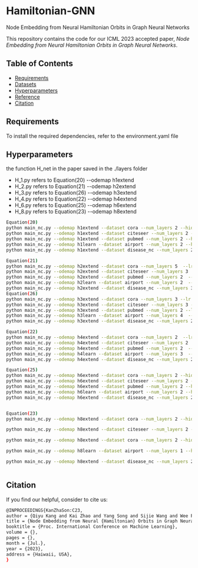 # Hamiltonian-GNN
Node Embedding from Neural Hamiltonian Orbits in Graph Neural Networks

This repository contains the code for our ICML 2023 accepted paper, *Node Embedding from Neural Hamiltonian Orbits in Graph Neural Networks*.
## Table of Contents

- [Requirements](#requirements)
- [Datasets](#datasets)
- [Hyperparameters](#Hyperparameters)
- [Reference](#reference)
- [Citation](#citation)

## Requirements

To install the required dependencies, refer to the environment.yaml file

## Hyperparameters

the function H_net in the paper saved in the ./layers folder 
- H_1.py refers to Equation(20)   --odemap h1extend
- H_2.py refers to Equation(21)	  --odemap h2extend
- H_3.py refers to Equation(26)	  --odemap h3extend
- H_4.py refers to Equation(22)	  --odemap h4extend
- H_6.py refers to Equation(25)	  --odemap h6extend
- H_8.py refers to Equation(23)	  --odemap h8extend

```bash
Equation(20) 
python main_nc.py --odemap h1extend --dataset cora --num_layers 2 --hidden 64 --lr 0.01 --decay 0.001 --dropout 0 --step_size 0.5 --act None
python main_nc.py --odemap h1extend --dataset citeseer --num_layers 2 --hidden 64 --lr 0.01 --decay 0.001 --dropout 0 --step_size 0.2 --act None
python main_nc.py --odemap h1extend --dataset pubmed --num_layers 2 --hidden 128 --lr 0.01 --decay 0.001 --dropout 0 --step_size 1.0 --act relu
python main_nc.py --odemap h1learn --dataset airport --num_layers 2 --hidden 128 --lr 0.001 --decay 0.0001 --dropout 0 --step_size 1.0 --act relu
python main_nc.py --odemap h1extend --dataset disease_nc --num_layers 2 --hidden 128 --lr 0.01 --decay 0.0001 --dropout 0.1 --step_size 1.0 --act None --patience 600 --epoch 2000 --vt fc --odemethod euler --seed 1234

Equation(21)	 
python main_nc.py --odemap h2extend --dataset cora --num_layers 5  --lr 0.01 --decay 0.001 --dropout 0 --step_size 0.5 --act relu --hidden 128
python main_nc.py --odemap h2extend --dataset citeseer --num_layers 3  --lr 0.001 --decay 0.01 --dropout 0 --step_size 1.0 --act None --hidden 128
python main_nc.py --odemap h2extend --dataset pubmed --num_layers 2  --lr 0.001 --decay 0.001 --dropout 0 --step_size 1.0 --act relu --hidden 128
python main_nc.py --odemap h2learn --dataset airport --num_layers 2  --lr 0.01 --decay 0.0001 --dropout 0 --step_size 1.0 --act None --hidden 128 --patience 500
python main_nc.py --odemap h2extend --dataset disease_nc --num_layers 3  --lr 0.01 --decay 0.0001 --dropout 0.2 --step_size 1.0 --act None --hidden 128 --patience 500
Equation(26)
python main_nc.py --odemap h3extend --dataset cora --num_layers 3 --lr 0.001 --decay 0.01 --dropout 0 --step_size 0.2 --act None --hidden 128 --kdim 6
python main_nc.py --odemap h3extend --dataset citeseer --num_layers 3 --lr 0.001 --decay 0.01 --dropout 0 --step_size 0.2 --act None --hidden 128 
python main_nc.py --odemap h3extend --dataset pubmed --num_layers 2 --lr 0.01 --decay 0.001 --dropout 0 --step_size 0.5 --act relu --hidden 128 
python main_nc.py --odemap h3learn --dataset airport --num_layers 4  --lr 0.001 --decay 0.0001 --dropout 0 --step_size 1.0 --act None --hidden 128 
python main_nc.py --odemap h3extend --dataset disease_nc --num_layers 2  --lr 0.001 --decay 0.001 --dropout 0 --step_size 1.0 --act None --hidden 128 --patience 500

Equation(22)
python main_nc.py --odemap h4extend --dataset cora --num_layers 2  --lr 0.01 --decay 0.001 --dropout 0 --step_size 1.0 --act relu --hidden 64
python main_nc.py --odemap h4extend --dataset citeseer --num_layers 2  --lr 0.01 --decay 0.001 --dropout 0 --step_size 0.2 --act None --hidden 128
python main_nc.py --odemap h4extend --dataset pubmed --num_layers 2  --lr 0.001 --decay 0.001 --dropout 0 --step_size 0.5 --act None --hidden 128
python main_nc.py --odemap h4learn --dataset airport --num_layers 3  --lr 0.001 --decay 0.0001 --dropout 0 --step_size 0.5 --act relu --hidden 128
python main_nc.py --odemap h4extend --dataset disease_nc --num_layers 2  --lr 0.01 --decay 0.0001 --dropout 0 --step_size 0.2 --act None --hidden 64 --patience 500

Equation(25)
python main_nc.py --odemap h6extend --dataset cora --num_layers 2 --hidden 64 --lr 0.01 --decay 0.001 --dropout 0 --step_size 0.5 --act relu
python main_nc.py --odemap h6extend --dataset citeseer --num_layers 2 --hidden 64 --lr 0.001 --decay 0.01 --dropout 0 --step_size 0.2 --act None
python main_nc.py --odemap h6extend --dataset pubmed --num_layers 2 --hidden 16 --lr 0.001 --decay 0.01 --dropout 0 --step_size 1.0 --act None
python main_nc.py --odemap h6learn --dataset airport --num_layers 2 --hidden 128 --lr 0.001 --decay 0.0001 --dropout 0 --step_size 1.0 --act relu
python main_nc.py --odemap h6extend --dataset disease_nc --num_layers 2 --hidden 128 --lr 0.01 --decay 0.0001 --dropout 0 --step_size 0.5 --act relu --patience 500


Equation(23)
python main_nc.py --odemap h8extend --dataset cora --num_layers 2 --hidden 32 --lr 0.01 --decay 0.001 --dropout 0 --step_size 0.2 --act relu --cuda 0 --patience 100 --epoch 2000 --vt fc --odemethod euler --seed 1234

python main_nc.py --odemap h8extend --dataset citeseer --num_layers 2 --hidden 64 --lr 0.001 --decay 0.01 --dropout 0 --step_size 1.0 --act None

python main_nc.py --odemap h8extend --dataset cora --num_layers 2 --hidden 32 --lr 0.001 --decay 0.001 --dropout 0 --step_size 0.2 --act relu

python main_nc.py --odemap h8learn --dataset airport --num_layers 1 --hidden 64 --lr 0.01 --decay 0.0001 --dropout 0 --step_size 0.5 --act relu

python main_nc.py --odemap h8extend --dataset disease_nc --num_layers 2 --hidden 64 --lr 0.001 --decay 0.0001 --dropout 0 --step_size 0.2 --act None --patience 500



```


## Citation

If you find our helpful, consider to cite us:
```bash
@INPROCEEDINGS{KanZhaSon:C23,
author = {Qiyu Kang and Kai Zhao and Yang Song and Sijie Wang and Wee Peng Tay},
title = {Node Embedding from Neural {Hamiltonian} Orbits in Graph Neural Networks},
booktitle = {Proc. International Conference on Machine Learning},
volume = {},
pages = {},
month = {Jul.},
year = {2023},
address = {Haiwaii, USA},
}


